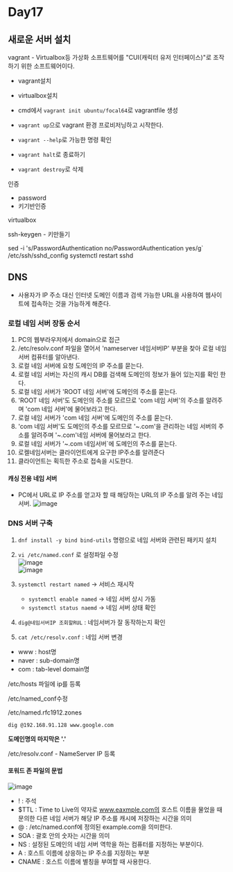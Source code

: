 # Day17

## 새로운 서버 설치

vagrant - Virtualbox등 가상화 소프트웨어를 "CUI(캐릭터 유저 인터페이스)"로 조작하기 위한 소프트웨어이다.

- vagrant설치
- virtualbox설치

- cmd에서 `vagrant init ubuntu/focal64`로 vagrantfile 생성
- `vagrant up`으로 vagrant 환경 프로비저닝하고 시작한다.
- `vagrant --help`로 가능한 명령 확인
- `vagrant halt`로 종료하기
- `vagrant destroy`로 삭제


인증
- password
- 키기반인증

virtualbox

ssh-keygen - 키만들기

 sed  -i 's/PasswordAuthentication no/PasswordAuthentication yes/g` /etc/ssh/sshd_config
 systemctl  restart sshd


 ## DNS
 - 사용자가 IP 주소 대신 인터넷 도메인 이름과 검색 가능한 URL을 사용하여 웹사이트에 접속하는 것을 가능하게 해준다.

### 로컬 네임 서버 장동 순서
1. PC의 웹부라우저에서 domain으로 접근
2. /etc/resolv.conf 파일을 열어서 'nameserver 네임서버IP' 부분을 찾아 로컬 네임 서버 컴퓨터를 알아낸다.
3. 로컬 네임 서버에 요청 도메인의 IP 주소를 묻는다.
4. 로컬 네임 서버는 자신의 캐시 DB를 검색해 도메인의 정보가 들어 있는지를 확인 한다.
5. 로컬 네임 서버가 'ROOT 네임 서버'에 도메인의 주소를 묻는다.
6. 'ROOT 네임 서버'도 도메인의 주소를 모르므로 'com 네임 서버'의 주소를 알려주며 'com 네임 서버'에 물어보라고 한다.
7. 로컬 네임 서버가 'com 네임 서버'에 도메인의 주소를 묻는다.
8. 'com 네임 서버'도 도메인의 주소를 모르므로 '~.com'을 관리하는 네임 서버의 주소를 알려주며 '~.com'네임 서버에 물어보라고 한다.
9. 로컬 네임 서버가 '~.com 네임서버`에 도메인의 주소를 묻는다.
10. 로켈네임서버는 클라이언트에게 요구한 IP주소를 알려준다
11. 클라이언트는 획득한 주소로 접속을 시도한다.

#### 캐싱 전용 네임 서버
- PC에서 URL로 IP 주소를 얻고자 할 때 해당하는 URL의 IP 주소를 알려 주는 네임 서버.
![image](https://github.com/JoEunSae/Metanet-Internship/assets/83803199/af961848-416b-4684-a19f-29079e2aa143)


### DNS 서버 구축

1. `dnf install -y bind bind-utils` 명령으로 네임 서버와 관련된 패키지 설치 
2. `vi /etc/named.conf` 로 설정파일 수정<br>
![image](https://github.com/JoEunSae/Metanet-Internship/assets/83803199/a40a2d1c-66d5-4cda-8cc5-99232eba2099)<br>
![image](https://github.com/JoEunSae/Metanet-Internship/assets/83803199/0f71b2ee-5412-42b2-98bc-e94155064efa)

3. `systemctl restart named` -> 서비스 재시작
   - `systemctl enable named` -> 네임 서버 상시 가동
   - `systemctl status naemd` -> 네임 서버 상태 확인
4. `dig@네임서버IP 조회할RUL` : 네임서버가 잘 동작하는지 확인
5. `cat /etc/resolv.conf` : 네임 서버 변경


- www : host명
- naver : sub-domain명
- com : tab-level domain명

/etc/hosts 파일에 ip를 등록

/etc/named_conf수정

/etc/named.rfc1912.zones

`dig @192.168.91.128 www.google.com`

**도메인명의 마지막은 '.'**

/etc/resolv.conf - NameServer IP 등록


#### 포워드 존 파일의 문법

![image](https://github.com/JoEunSae/Metanet-Internship/assets/83803199/810ab4f6-38b1-4f0c-a9a7-7f023bf27359)

- ! : 주석
- $TTL : Time to Live의 약자로 www.eaxmple.com의 호스트 이름을 물었을 때 문의한 다른 네임 서버가 해당 IP 주소를 캐시에 저장하는 시간을 의미
- @ : /etc/named.conf에 정의된 example.com을 의미한다.
- SOA : 괄호 안의 숫자는 시간을 의미
- NS : 설정된 도메인의 네임 서버 역학을 하는 컴퓨터를 지정하는 부분이다.
- A : 호스트 이름에 상응하는 IP 주소를 지정하는 부분
- CNAME : 호스트 이름에 별칭을 부여할 때 사용한다.



